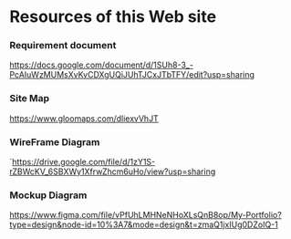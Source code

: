 # Resources of this Web site

### Requirement document

https://docs.google.com/document/d/1SUh8-3_-PcAIuWzMUMsXvKvCDXgUQiJUhTJCxJTbTFY/edit?usp=sharing

### Site Map 

https://www.gloomaps.com/dliexvVhJT

### WireFrame Diagram 

`https://drive.google.com/file/d/1zY1S-rZBWcKV_6SBXWy1XfrwZhcm6uHo/view?usp=sharing

### Mockup Diagram

https://www.figma.com/file/vPfUhLMHNeNHoXLsQnB8op/My-Portfolio?type=design&node-id=10%3A7&mode=design&t=zmaQ1jxIUg0DZoIQ-1